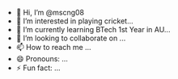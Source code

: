 - 👋 Hi, I’m @mscng08
- 👀 I’m interested in playing cricket...
- 🌱 I’m currently learning BTech 1st Year in AU...
- 💞️ I’m looking to collaborate on ...
- 📫 How to reach me ...
- 😄 Pronouns: ...
- ⚡ Fun fact: ...

<!---
mscng0/mscng0 is a ✨ special ✨ repository because its `README.md` (this file) appears on your GitHub profile.
You can click the Preview link to take a look at your changes.
--->
